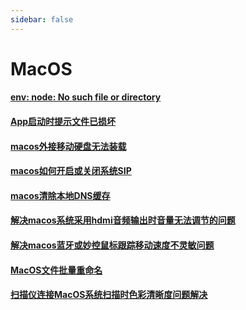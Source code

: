 ```yaml
---
sidebar: false
---
```


# MacOS

#### [env: node: No such file or directory](env-node-No_such_file_or_directory.md) 

#### [App启动时提示文件已损坏](App启动时提示文件已损坏.md) 

#### [macos外接移动硬盘无法装载](macos外接移动硬盘无法装载.md) 

#### [macos如何开启或关闭系统SIP](macos如何开启或关闭系统SIP.md) 

#### [macos清除本地DNS缓存](macos清除本地DNS缓存.md)  

#### [解决macos系统采用hdmi音频输出时音量无法调节的问题](hdmi_audio.md) 

#### [解决macos蓝牙或妙控鼠标跟踪移动速度不灵敏问题](解决macos蓝牙或妙控鼠标跟踪移动速度不灵敏问题.md)

#### [MacOS文件批量重命名](MacOS文件批量重命名.md)  

#### [扫描仪连接MacOS系统扫描时色彩清晰度问题解决](扫描仪连接MacOS系统扫描时色彩清晰度问题解决.md) 
